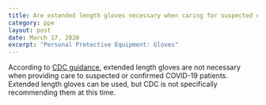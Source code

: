 ```yaml
---
title: Are extended length gloves necessary when caring for suspected or confirmed COVID-19 patients in healthcare settings?
category: ppe
layout: post
date: March 17, 2020
excerpt: "Personal Protective Equipment: Gloves"
---
```


According to [CDC guidance](https://www.cdc.gov/coronavirus/2019-nCoV/hcp/infection-control.html), extended length gloves are not necessary when providing care to suspected or confirmed COVID-19 patients. Extended length gloves can be used, but CDC is not specifically recommending them at this time.

